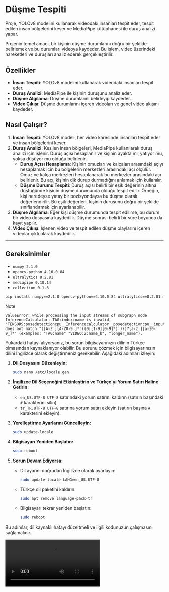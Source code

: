 # Düşme Tespiti

Proje, YOLOv8 modelini kullanarak videodaki insanları tespit eder, tespit edilen insan bölgelerini keser ve MediaPipe kütüphanesi ile duruş analizi yapar.

Projenin temel amacı, bir kişinin düşme durumlarını doğru bir şekilde belirlemek ve bu durumları videoya kaydeder. Bu işlem, video üzerindeki hareketleri ve duruşları analiz ederek gerçekleştirilir.

## Özellikler

- **İnsan Tespiti**: YOLOv8 modelini kullanarak videodaki insanları tespit eder.
- **Duruş Analizi**: MediaPipe ile kişinin duruşunu analiz eder.
- **Düşme Algılama**: Düşme durumlarını belirleyip kaydeder.
- **Video Çıkışı**: Düşme durumlarını içeren videoları ve genel video akışını kaydeder.

## Nasıl Çalışır?

1. **İnsan Tespiti**: YOLOv8 modeli, her video karesinde insanları tespit eder ve insan bölgelerini keser.
2. **Duruş Analizi**: Kesilen insan bölgeleri, MediaPipe kullanılarak duruş analizi için işlenir. Duruş açısı hesaplanır ve kişinin ayakta mı, yatıyor mu, yoksa düşüyor mu olduğu belirlenir.
   - **Duruş Açısı Hesaplama**: Kişinin omuzları ve kalçaları arasındaki açıyı hesaplamak için bu bölgelerin merkezleri arasındaki açı ölçülür. Omuz ve kalça merkezleri hesaplanarak bu merkezler arasındaki açı belirlenir. Bu açı, kişinin dik durup durmadığını anlamak için kullanılır.
   - **Düşme Durumu Tespiti**: Duruş açısı belirli bir eşik değerinin altına düştüğünde kişinin düşme durumunda olduğu tespit edilir. Örneğin, kişi neredeyse yatay bir pozisyondaysa bu düşme olarak değerlendirilir. Bu eşik değerleri, kişinin duruşunu doğru bir şekilde sınıflandırmak için ayarlanabilir.
3. **Düşme Algılama**: Eğer kişi düşme durumunda tespit edilirse, bu durum bir video dosyasına kaydedilir. Düşme sonrası belirli bir süre boyunca da kayıt yapılır.
4. **Video Çıkışı**: İşlenen video ve tespit edilen düşme olaylarını içeren videolar çıktı olarak kaydedilir.

***

## Gereksinimler

- `numpy 2.1.0`
- `opencv-python 4.10.0.84`
- `ultralytics 8.2.81` 
- `mediapipe 0.10.14`
- `collection 0.1.6`

```bash
pip install numpy==2.1.0 opencv-python==4.10.0.84 ultralytics==8.2.81 mediapipe==0.10.14 collection==0.1.6
```
> [!NOTE]
> 
> ```
> ValueError: while processing the input streams of subgraph node InferenceCalculator: TAG:index:name is invalid, "TENSORS:posedetectioncpu__Inferencecalculator__posedetectioncpu__input_tensors" does not match "([A-Z_][A-Z0-9_]*:((0|[1-9][0-9]*):)?)?[a-z_][a-z0-9_]*" (examples: "TAG:name" "VIDEO:2:name_b", "longer_name").
> ```
> 
> Yukardaki hatayı alıyorsanız, bu sorun bilgisayarınızın dilinin Türkçe olmasından kaynaklanıyor olabilir. Bu sorunu çözmek için bilgisayarınızın dilini İngilizce olarak değiştirmeniz gerekebilir. Aşağıdaki adımları izleyin:
> 
> 1. **Dil Dosyasını Düzenleyin:**
>
>    ```bash
>    sudo nano /etc/locale.gen
>    ```
>
> 2. **İngilizce Dil Seçeneğini Etkinleştirin ve Türkçe'yi Yorum Satırı Haline Getirin:**
>
>    - `en_US.UTF-8 UTF-8` satırındaki yorum satırını kaldırın (satırın başındaki `#` karakterini silin).
>    - `tr_TR.UTF-8 UTF-8` satırına yorum satırı ekleyin (satırın başına `#` karakterini ekleyin).
>
>3. **Yerelleştirme Ayarlarını Güncelleyin:**
>
>    ```bash
>    sudo update-locale
>    ```
>
>4. **Bilgisayarı Yeniden Başlatın:**
>
>    ```bash
>    sudo reboot
>    ```
>
> 5. **Sorun Devam Ediyorsa:**
>
>    - Dil ayarını doğrudan İngilizce olarak ayarlayın:
>
>        ```bash
>        sudo update-locale LANG=en_US.UTF-8
>        ```
>
>    - Türkçe dil paketini kaldırın:
>
>        ```bash
>        sudo apt remove language-pack-tr
>        ```
>
>    - Bilgisayarı tekrar yeniden başlatın:
>
>        ```bash
>        sudo reboot
>        ```
>
> Bu adımlar, dil kaynaklı hatayı düzeltmeli ve ilgili kodunuzun çalışmasını sağlamalıdır.
>

![Video Başlığı](https://github.com/koesan/mediapipe/blob/main/video/dusme_1.mp4)

